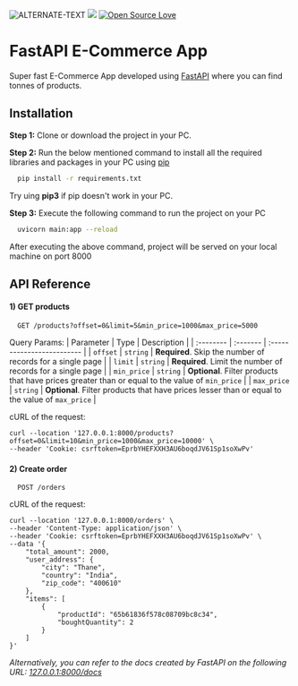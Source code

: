 
![ALTERNATE-TEXT](https://img.shields.io/badge/Python-FFD43B?style=for-the-badge&logo=python&logoColor=blue
)
![](https://img.shields.io/badge/MongoDB-4EA94B?style=for-the-badge&logo=mongodb&logoColor=white)
[![Open Source Love](https://badges.frapsoft.com/os/v1/open-source.svg?v=103)](https://github.com/ellerbrock/open-source-badges/)

# FastAPI E-Commerce App

Super fast E-Commerce App developed using [FastAPI](https://fastapi.tiangolo.com/) where you can find tonnes of products.


## Installation

**Step 1:** Clone or download the project in your PC.

**Step 2:** Run the below mentioned command to install all the required libraries and packages in your PC using [pip](https://pypi.org/project/pip/)

```bash
  pip install -r requirements.txt
```
Try uing **pip3** if pip doesn't work in your PC.

**Step 3:** Execute the following command to run the project on your PC

```bash
  uvicorn main:app --reload
```
After executing the above command, project will be served on your local machine on port 8000



## API Reference

#### 1) GET products

```http
  GET /products?offset=0&limit=5&min_price=1000&max_price=5000
```

Query Params:
| Parameter | Type     | Description                |
| :-------- | :------- | :------------------------- |
| `offset` | `string` | **Required**. Skip the number of records for a single page |
| `limit` | `string` | **Required**. Limit the number of records for a single page |
| `min_price` | `string` | **Optional**. Filter products that have prices greater than or equal to the value of `min_price` |
| `max_price` | `string` | **Optional**. Filter products that have prices lesser than or equal to the value of `max_price` |

cURL of the request:
```
curl --location '127.0.0.1:8000/products?offset=0&limit=10&min_price=1000&max_price=10000' \
--header 'Cookie: csrftoken=EprbYHEFXXH3AU6boqdJV61Sp1soXwPv'
```

#### 2) Create order

```http
  POST /orders
```

cURL of the request:
```
curl --location '127.0.0.1:8000/orders' \
--header 'Content-Type: application/json' \
--header 'Cookie: csrftoken=EprbYHEFXXH3AU6boqdJV61Sp1soXwPv' \
--data '{
    "total_amount": 2000,
    "user_address": {
        "city": "Thane",
        "country": "India",
        "zip_code": "400610"
    },
    "items": [
        {
            "productId": "65b61836f578c08709bc8c34",
            "boughtQuantity": 2
        }
    ]
}'
```
*Alternatively, you can refer to the docs created by FastAPI on the following URL: [127.0.0.1:8000/docs](127.0.0.1:8000/docs)*




